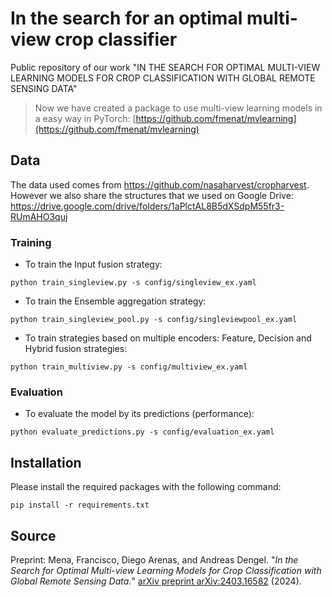 # In the search for an optimal multi-view crop classifier
Public repository of our work "IN THE SEARCH FOR OPTIMAL MULTI-VIEW LEARNING MODELS FOR CROP CLASSIFICATION WITH GLOBAL REMOTE SENSING DATA"

> Now we have created a package to use multi-view learning models in a easy way in PyTorch: [https://github.com/fmenat/mvlearning](https://github.com/fmenat/mvlearning)

## Data
The data used comes from https://github.com/nasaharvest/cropharvest. However we also share the structures that we used on Google Drive: https://drive.google.com/drive/folders/1aPlctAL8B5dXSdpM55fr3-RUmAHO3quj

### Training
* To train the Input fusion strategy:  
```
python train_singleview.py -s config/singleview_ex.yaml
```
* To train the Ensemble aggregation strategy:  
```
python train_singleview_pool.py -s config/singleviewpool_ex.yaml
```
* To train strategies based on multiple encoders: Feature, Decision and Hybrid fusion strategies:
```
python train_multiview.py -s config/multiview_ex.yaml
```

### Evaluation
* To evaluate the model by its predictions (performance):
```
python evaluate_predictions.py -s config/evaluation_ex.yaml
```


## Installation
Please install the required packages with the following command:
```
pip install -r requirements.txt
```

## Source
Preprint: Mena, Francisco, Diego Arenas, and Andreas Dengel. "*In the Search for Optimal Multi-view Learning Models for Crop Classification with Global Remote Sensing Data.*" [arXiv preprint arXiv:2403.16582](https://arxiv.org/abs/2403.16582) (2024).
